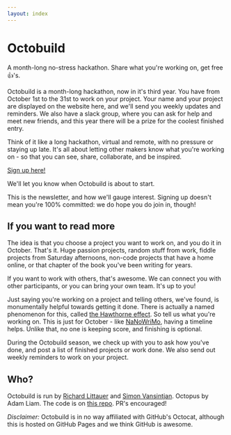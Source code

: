 ```yaml
---
layout: index
---
```

# Octobuild

<div class="lede">A month-long no-stress hackathon. Share what you're working on, get free &#128077;'s.</div>

Octobuild is a month-long hackathon, now in it's third year. You have from October 1st to the 31st to work on your project. Your name and your project are displayed on the website here, and we'll send you weekly updates and reminders. We also have a slack group, where you can ask for help and meet new friends, and this year there will be a prize for the coolest finished entry. 

Think of it like a long hackathon, virtual and remote, with no pressure or staying up late. It's all about letting other makers know what you're working on - so that you can see, share, collaborate, and be inspired.

<div class="lede">
  <a href="http://eepurl.com/b9fLgH">Sign up here!</a>
</div>

We'll let you know when Octobuild is about to start.

This is the newsletter, and how we'll gauge interest. Signing up doesn't mean you're 100% committed: we do hope you do join in, though!

## If you want to read more

The idea is that you choose a project you want to work on, and you do it in October. That's it. Huge passion projects, random stuff from work, fiddle projects from Saturday afternoons, non-code projects that have a home online, or that chapter of the book you've been writing for years.

If you want to work with others, that's awesome. We can connect you with other participants, or you can bring your own team. It's up to you!

Just saying you're working on a project and telling others, we've found, is monumentally helpful towards getting it done. There is actually a named phenomenon for this, called [the Hawthorne effect](https://en.wikipedia.org/wiki/Hawthorne_effect). So tell us what you're working on. This is just for October - like [NaNoWriMo](http://nanowrimo.org/), having a timeline helps. Unlike that, no one is keeping score, and finishing is optional.

During the Octobuild season, we check up with you to ask how you've done, and post a list of finished projects or work done. We also send out weekly reminders to work on your project.

## Who?

Octobuild is run by [Richard Littauer](https://github.com/RichardLitt) and [Simon Vansintjan](http://github.com/simonv3). Octopus by Adam Liam. The code is on [this repo](http://github.com/RichardLitt/octobuild). PR's encouraged!

*Disclaimer:* Octobuild is in no way affiliated with GitHub's Octocat, although this is hosted on GitHub Pages and we think GitHub is awesome.


